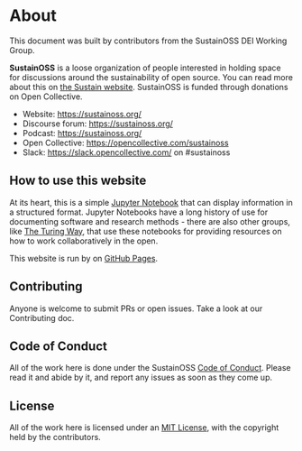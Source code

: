 # About

This document was built by contributors from the SustainOSS DEI Working Group.

**SustainOSS** is a loose organization of people interested in holding space for discussions around the sustainability of open source. You can read more about this on [the Sustain website](https://sustainoss.org/). SustainOSS is funded through donations on Open Collective.

- Website: https://sustainoss.org/
- Discourse forum: https://sustainoss.org/
- Podcast: https://sustainoss.org/
- Open Collective: https://opencollective.com/sustainoss
- Slack: https://slack.opencollective.com/ on #sustainoss

## How to use this website

At its heart, this is a simple [Jupyter Notebook](https://jupyterbook.org/en/stable/) that can display information in a structured format. Jupyter Notebooks have a long history of use for documenting software and research methods - there are also other groups, like [The Turing Way](https://the-turing-way.netlify.app/index.html), that use these notebooks for providing resources on how to work collaboratively in the open.

This website is run by  on [GitHub Pages](https://pages.github.com/).

## Contributing

Anyone is welcome to submit PRs or open issues. Take a look at our Contributing doc.

## Code of Conduct

All of the work here is done under the SustainOSS [Code of Conduct](https://sustainoss.org/code-of-conduct/). Please read it and abide by it, and report any issues as soon as they come up.

## License

All of the work here is licensed under an [MIT License](./LICENSE), with the copyright held by the contributors.
